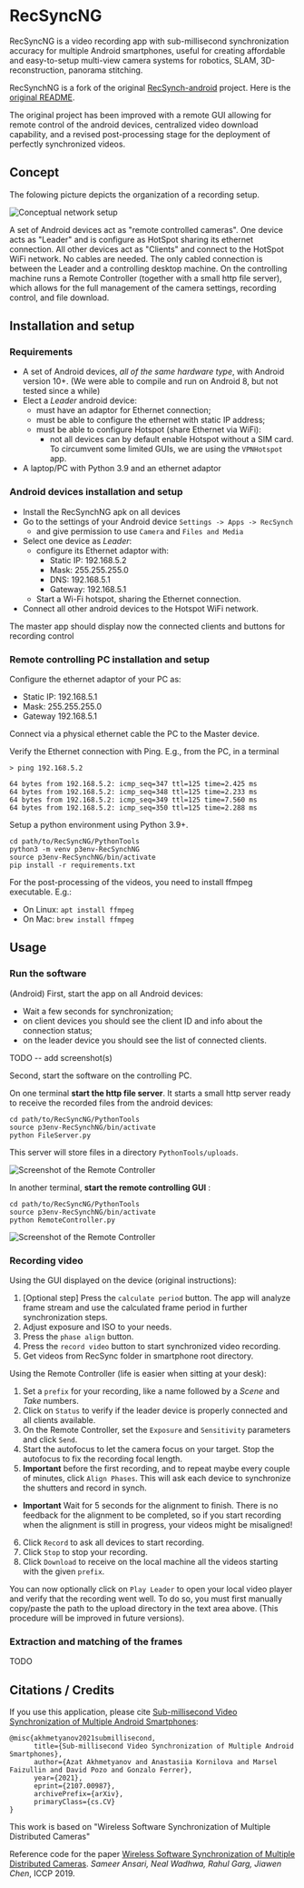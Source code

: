 # RecSyncNG

RecSyncNG is a video recording app with sub-millisecond synchronization accuracy for multiple Android smartphones,
useful for creating affordable and easy-to-setup multi-view camera systems for robotics, SLAM, 3D-reconstruction, panorama stitching.

RecSynchNG is a fork of the original [RecSynch-android](https://github.com/MobileRoboticsSkoltech/RecSync-android) project. Here is the [original README](README-orig.md).

The original project has been improved with a remote GUI allowing for remote control of the android devices, centralized video download capability,
 and a revised post-processing stage for the deployment of perfectly synchronized videos.

## Concept

The folowing picture depicts the organization of a recording setup.

![Conceptual network setup](Pics/Slide-NetworkConcept.png)

A set of Android devices act as "remote controlled cameras".
One device acts as "Leader" and is configure as HotSpot sharing its ethernet connection.
All other devices act as "Clients" and connect to the HotSpot WiFi network. No cables are needed.
The only cabled connection is between the Leader and a controlling desktop machine.
On the controlling machine runs a Remote Controller (together with a small http file server), which allows for the full management of the camera settings, recording control, and file download.

## Installation and setup

### Requirements

* A set of Android devices, _all of the same hardware type_, with Android version 10+. (We were able to compile and run on Android 8, but not tested since a while)
* Elect a _Leader_ android device:
  * must have an adaptor for Ethernet connection;
  * must be able to configure the ethernet with static IP address;
  * must be able to configure Hotspot (share Ethernet via WiFi):
    * not all devices can by default enable Hotspot without a SIM card. To circumvent some limited GUIs, we are using the `VPNHotspot` app.
* A laptop/PC with Python 3.9 and an ethernet adaptor

### Android devices installation and setup

* Install the RecSynchNG apk on all devices
* Go to the settings of your Android device `Settings -> Apps -> RecSynch`
  * and give permission to use `Camera` and `Files and Media`
* Select one device as _Leader_:
  * configure its Ethernet adaptor with:
    * Static IP: 192.168.5.2
    * Mask: 255.255.255.0
    * DNS: 192.168.5.1
    * Gateway: 192.168.5.1
  * Start a Wi-Fi hotspot, sharing the Ethernet connection.
* Connect all other android devices to the Hotspot WiFi network.

The master app should display now the connected clients and buttons for recording control


### Remote controlling PC installation and setup

Configure the ethernet adaptor of your PC as: 
* Static IP: 192.168.5.1
* Mask: 255.255.255.0
* Gateway 192.168.5.1

Connect via a physical ethernet cable the PC to the Master device.

Verify the Ethernet connection with Ping. E.g., from the PC, in a terminal

```
> ping 192.168.5.2

64 bytes from 192.168.5.2: icmp_seq=347 ttl=125 time=2.425 ms
64 bytes from 192.168.5.2: icmp_seq=348 ttl=125 time=2.233 ms
64 bytes from 192.168.5.2: icmp_seq=349 ttl=125 time=7.560 ms
64 bytes from 192.168.5.2: icmp_seq=350 ttl=125 time=2.288 ms
```


Setup a python environment using Python 3.9+.

```
cd path/to/RecSyncNG/PythonTools
python3 -m venv p3env-RecSynchNG
source p3env-RecSynchNG/bin/activate
pip install -r requirements.txt
```

For the post-processing of the videos, you need to install ffmpeg executable. E.g.:
* On Linux: `apt install ffmpeg`
* On Mac: `brew install ffmpeg`


## Usage

### Run the software

(Android) First, start the app on all Android devices:
* Wait a few seconds for synchronization;
* on client devices you should see the client ID and info about the connection status; 
* on the leader device you should see the list of connected clients.

TODO -- add screenshot(s)


Second, start the software on the controlling PC.

On one terminal **start the http file server**. It starts a small http server ready to receive the recorded files from the android devices:

```
cd path/to/RecSyncNG/PythonTools
source p3env-RecSynchNG/bin/activate
python FileServer.py
```

This server will store files in a directory `PythonTools/uploads`.


![Screenshot of the Remote Controller](Pics/Screenshot-Terminal-FileServer.png)

In another terminal, **start the remote controlling GUI** :

```
cd path/to/RecSyncNG/PythonTools
source p3env-RecSynchNG/bin/activate
python RemoteController.py
```

![Screenshot of the Remote Controller](Pics/RemoteController-GUI.png)


### Recording video

Using the GUI displayed on the device (original instructions):

1.  [Optional step] Press the ```calculate period``` button. The app will analyze frame stream and use the calculated frame period in further synchronization steps.
2.  Adjust exposure and ISO to your needs.
3.  Press the ```phase align``` button.
4.  Press the ```record video``` button to start synchronized video recording.
5.  Get videos from RecSync folder in smartphone root directory.

Using the Remote Controller (life is easier when sitting at your desk):

1. Set a `prefix` for your recording, like a name followed by a _Scene_ and _Take_ numbers.
2. Click on `Status` to verify if the leader device is properly connected and all clients available. 
3. On the Remote Controller, set the `Exposure` and `Sensitivity` parameters and click `Send`.
4. Start the autofocus to let the camera focus on your target. Stop the autofocus to fix the recording focal length.
5. **Important** before the first recording, and to repeat maybe every couple of minutes, click `Align Phases`. This will ask each device to synchronize the shutters and record in synch.
  * **Important** Wait for 5 seconds for the alignment to finish. There is no feedback for the alignment to be completed, so if you start recording when the alignment is still in progress, your videos might be misaligned!
6. Click `Record` to ask all devices to start recording.
7. Click `Stop` to stop your recording.
8. Click `Download` to receive on the local machine all the videos starting with the given `prefix`. 

You can now optionally click on `Play Leader` to open your local video player and verify that the recording went well.
To do so, you must first manually copy/paste the path to the upload directory in the text area above. (This procedure will be improved in future versions).

### Extraction and matching of the frames

TODO


## Citations / Credits

If you use this application, please cite [Sub-millisecond Video Synchronization of Multiple Android Smartphones](https://arxiv.org/abs/2107.00987):
```
@misc{akhmetyanov2021submillisecond,
      title={Sub-millisecond Video Synchronization of Multiple Android Smartphones}, 
      author={Azat Akhmetyanov and Anastasiia Kornilova and Marsel Faizullin and David Pozo and Gonzalo Ferrer},
      year={2021},
      eprint={2107.00987},
      archivePrefix={arXiv},
      primaryClass={cs.CV}
}
```

This work is based on "Wireless Software Synchronization of Multiple Distributed Cameras"

Reference code for the paper
[Wireless Software Synchronization of Multiple Distributed Cameras](https://arxiv.org/abs/1812.09366).
_Sameer Ansari, Neal Wadhwa, Rahul Garg, Jiawen Chen_, ICCP 2019.
